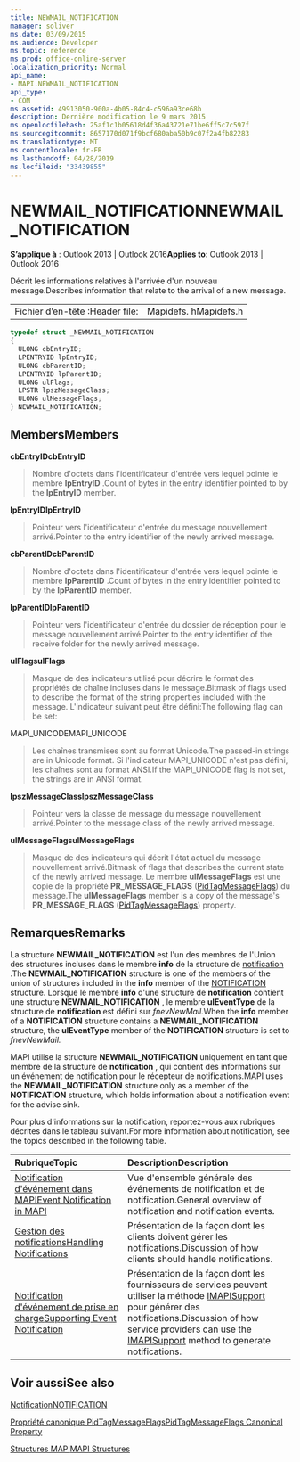 ```yaml
---
title: NEWMAIL_NOTIFICATION
manager: soliver
ms.date: 03/09/2015
ms.audience: Developer
ms.topic: reference
ms.prod: office-online-server
localization_priority: Normal
api_name:
- MAPI.NEWMAIL_NOTIFICATION
api_type:
- COM
ms.assetid: 49913050-900a-4b05-84c4-c596a93ce68b
description: Dernière modification le 9 mars 2015
ms.openlocfilehash: 25af1c1b05618d4f36a43721e71be6ff5c7c597f
ms.sourcegitcommit: 8657170d071f9bcf680aba50b9c07f2a4fb82283
ms.translationtype: MT
ms.contentlocale: fr-FR
ms.lasthandoff: 04/28/2019
ms.locfileid: "33439855"
---
```

# <a name="newmailnotification"></a><span data-ttu-id="6b4eb-103">NEWMAIL_NOTIFICATION</span><span class="sxs-lookup"><span data-stu-id="6b4eb-103">NEWMAIL_NOTIFICATION</span></span>

  
  
<span data-ttu-id="6b4eb-104">**S’applique à** : Outlook 2013 | Outlook 2016</span><span class="sxs-lookup"><span data-stu-id="6b4eb-104">**Applies to**: Outlook 2013 | Outlook 2016</span></span> 
  
<span data-ttu-id="6b4eb-105">Décrit les informations relatives à l'arrivée d'un nouveau message.</span><span class="sxs-lookup"><span data-stu-id="6b4eb-105">Describes information that relate to the arrival of a new message.</span></span> 
  
|||
|:-----|:-----|
|<span data-ttu-id="6b4eb-106">Fichier d’en-tête :</span><span class="sxs-lookup"><span data-stu-id="6b4eb-106">Header file:</span></span>  <br/> |<span data-ttu-id="6b4eb-107">Mapidefs. h</span><span class="sxs-lookup"><span data-stu-id="6b4eb-107">Mapidefs.h</span></span>  <br/> |
   
```cpp
typedef struct _NEWMAIL_NOTIFICATION
{
  ULONG cbEntryID;
  LPENTRYID lpEntryID;
  ULONG cbParentID;
  LPENTRYID lpParentID;
  ULONG ulFlags;
  LPSTR lpszMessageClass;
  ULONG ulMessageFlags;
} NEWMAIL_NOTIFICATION;

```

## <a name="members"></a><span data-ttu-id="6b4eb-108">Members</span><span class="sxs-lookup"><span data-stu-id="6b4eb-108">Members</span></span>

 <span data-ttu-id="6b4eb-109">**cbEntryID**</span><span class="sxs-lookup"><span data-stu-id="6b4eb-109">**cbEntryID**</span></span>
  
> <span data-ttu-id="6b4eb-110">Nombre d'octets dans l'identificateur d'entrée vers lequel pointe le membre **lpEntryID** .</span><span class="sxs-lookup"><span data-stu-id="6b4eb-110">Count of bytes in the entry identifier pointed to by the **lpEntryID** member.</span></span> 
    
 <span data-ttu-id="6b4eb-111">**lpEntryID**</span><span class="sxs-lookup"><span data-stu-id="6b4eb-111">**lpEntryID**</span></span>
  
> <span data-ttu-id="6b4eb-112">Pointeur vers l'identificateur d'entrée du message nouvellement arrivé.</span><span class="sxs-lookup"><span data-stu-id="6b4eb-112">Pointer to the entry identifier of the newly arrived message.</span></span>
    
 <span data-ttu-id="6b4eb-113">**cbParentID**</span><span class="sxs-lookup"><span data-stu-id="6b4eb-113">**cbParentID**</span></span>
  
> <span data-ttu-id="6b4eb-114">Nombre d'octets dans l'identificateur d'entrée vers lequel pointe le membre **lpParentID** .</span><span class="sxs-lookup"><span data-stu-id="6b4eb-114">Count of bytes in the entry identifier pointed to by the **lpParentID** member.</span></span> 
    
 <span data-ttu-id="6b4eb-115">**lpParentID**</span><span class="sxs-lookup"><span data-stu-id="6b4eb-115">**lpParentID**</span></span>
  
> <span data-ttu-id="6b4eb-116">Pointeur vers l'identificateur d'entrée du dossier de réception pour le message nouvellement arrivé.</span><span class="sxs-lookup"><span data-stu-id="6b4eb-116">Pointer to the entry identifier of the receive folder for the newly arrived message.</span></span>
    
 <span data-ttu-id="6b4eb-117">**ulFlags**</span><span class="sxs-lookup"><span data-stu-id="6b4eb-117">**ulFlags**</span></span>
  
> <span data-ttu-id="6b4eb-118">Masque de des indicateurs utilisé pour décrire le format des propriétés de chaîne incluses dans le message.</span><span class="sxs-lookup"><span data-stu-id="6b4eb-118">Bitmask of flags used to describe the format of the string properties included with the message.</span></span> <span data-ttu-id="6b4eb-119">L'indicateur suivant peut être défini:</span><span class="sxs-lookup"><span data-stu-id="6b4eb-119">The following flag can be set:</span></span>
    
<span data-ttu-id="6b4eb-120">MAPI_UNICODE</span><span class="sxs-lookup"><span data-stu-id="6b4eb-120">MAPI_UNICODE</span></span> 
  
> <span data-ttu-id="6b4eb-121">Les chaînes transmises sont au format Unicode.</span><span class="sxs-lookup"><span data-stu-id="6b4eb-121">The passed-in strings are in Unicode format.</span></span> <span data-ttu-id="6b4eb-122">Si l'indicateur MAPI_UNICODE n'est pas défini, les chaînes sont au format ANSI.</span><span class="sxs-lookup"><span data-stu-id="6b4eb-122">If the MAPI_UNICODE flag is not set, the strings are in ANSI format.</span></span>
    
 <span data-ttu-id="6b4eb-123">**lpszMessageClass**</span><span class="sxs-lookup"><span data-stu-id="6b4eb-123">**lpszMessageClass**</span></span>
  
> <span data-ttu-id="6b4eb-124">Pointeur vers la classe de message du message nouvellement arrivé.</span><span class="sxs-lookup"><span data-stu-id="6b4eb-124">Pointer to the message class of the newly arrived message.</span></span> 
    
 <span data-ttu-id="6b4eb-125">**ulMessageFlags**</span><span class="sxs-lookup"><span data-stu-id="6b4eb-125">**ulMessageFlags**</span></span>
  
> <span data-ttu-id="6b4eb-126">Masque de des indicateurs qui décrit l'état actuel du message nouvellement arrivé.</span><span class="sxs-lookup"><span data-stu-id="6b4eb-126">Bitmask of flags that describes the current state of the newly arrived message.</span></span> <span data-ttu-id="6b4eb-127">Le membre **ulMessageFlags** est une copie de la propriété **PR_MESSAGE_FLAGS** ([PidTagMessageFlags](pidtagmessageflags-canonical-property.md)) du message.</span><span class="sxs-lookup"><span data-stu-id="6b4eb-127">The **ulMessageFlags** member is a copy of the message's **PR_MESSAGE_FLAGS** ([PidTagMessageFlags](pidtagmessageflags-canonical-property.md)) property.</span></span>
    
## <a name="remarks"></a><span data-ttu-id="6b4eb-128">Remarques</span><span class="sxs-lookup"><span data-stu-id="6b4eb-128">Remarks</span></span>

<span data-ttu-id="6b4eb-129">La structure **NEWMAIL_NOTIFICATION** est l'un des membres de l'Union des structures incluses dans le membre **info** de la structure de [notification](notification.md) .</span><span class="sxs-lookup"><span data-stu-id="6b4eb-129">The **NEWMAIL_NOTIFICATION** structure is one of the members of the union of structures included in the **info** member of the [NOTIFICATION](notification.md) structure.</span></span> <span data-ttu-id="6b4eb-130">Lorsque le membre **info** d'une structure de **notification** contient une structure **NEWMAIL_NOTIFICATION** , le membre **ulEventType** de la structure de **notification** est défini sur _fnevNewMail._</span><span class="sxs-lookup"><span data-stu-id="6b4eb-130">When the **info** member of a **NOTIFICATION** structure contains a **NEWMAIL_NOTIFICATION** structure, the **ulEventType** member of the **NOTIFICATION** structure is set to  _fnevNewMail._</span></span>
  
<span data-ttu-id="6b4eb-131">MAPI utilise la structure **NEWMAIL_NOTIFICATION** uniquement en tant que membre de la structure de **notification** , qui contient des informations sur un événement de notification pour le récepteur de notifications.</span><span class="sxs-lookup"><span data-stu-id="6b4eb-131">MAPI uses the **NEWMAIL_NOTIFICATION** structure only as a member of the **NOTIFICATION** structure, which holds information about a notification event for the advise sink.</span></span> 
  
<span data-ttu-id="6b4eb-132">Pour plus d'informations sur la notification, reportez-vous aux rubriques décrites dans le tableau suivant.</span><span class="sxs-lookup"><span data-stu-id="6b4eb-132">For more information about notification, see the topics described in the following table.</span></span>
  
|<span data-ttu-id="6b4eb-133">**Rubrique**</span><span class="sxs-lookup"><span data-stu-id="6b4eb-133">**Topic**</span></span>|<span data-ttu-id="6b4eb-134">**Description**</span><span class="sxs-lookup"><span data-stu-id="6b4eb-134">**Description**</span></span>|
|:-----|:-----|
|[<span data-ttu-id="6b4eb-135">Notification d'événement dans MAPI</span><span class="sxs-lookup"><span data-stu-id="6b4eb-135">Event Notification in MAPI</span></span>](event-notification-in-mapi.md) <br/> |<span data-ttu-id="6b4eb-136">Vue d'ensemble générale des événements de notification et de notification.</span><span class="sxs-lookup"><span data-stu-id="6b4eb-136">General overview of notification and notification events.</span></span>  <br/> |
|[<span data-ttu-id="6b4eb-137">Gestion des notifications</span><span class="sxs-lookup"><span data-stu-id="6b4eb-137">Handling Notifications</span></span>](handling-notifications.md) <br/> |<span data-ttu-id="6b4eb-138">Présentation de la façon dont les clients doivent gérer les notifications.</span><span class="sxs-lookup"><span data-stu-id="6b4eb-138">Discussion of how clients should handle notifications.</span></span>  <br/> |
|[<span data-ttu-id="6b4eb-139">Notification d'événement de prise en charge</span><span class="sxs-lookup"><span data-stu-id="6b4eb-139">Supporting Event Notification</span></span>](supporting-event-notification.md) <br/> |<span data-ttu-id="6b4eb-140">Présentation de la façon dont les fournisseurs de services peuvent utiliser la méthode [IMAPISupport](imapisupportiunknown.md) pour générer des notifications.</span><span class="sxs-lookup"><span data-stu-id="6b4eb-140">Discussion of how service providers can use the [IMAPISupport](imapisupportiunknown.md) method to generate notifications.</span></span>  <br/> |
   
## <a name="see-also"></a><span data-ttu-id="6b4eb-141">Voir aussi</span><span class="sxs-lookup"><span data-stu-id="6b4eb-141">See also</span></span>



[<span data-ttu-id="6b4eb-142">Notification</span><span class="sxs-lookup"><span data-stu-id="6b4eb-142">NOTIFICATION</span></span>](notification.md)
  
[<span data-ttu-id="6b4eb-143">Propriété canonique PidTagMessageFlags</span><span class="sxs-lookup"><span data-stu-id="6b4eb-143">PidTagMessageFlags Canonical Property</span></span>](pidtagmessageflags-canonical-property.md)


[<span data-ttu-id="6b4eb-144">Structures MAPI</span><span class="sxs-lookup"><span data-stu-id="6b4eb-144">MAPI Structures</span></span>](mapi-structures.md)

